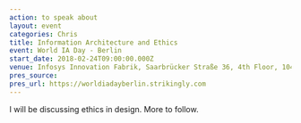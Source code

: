 ```yaml
---
action: to speak about
layout: event
categories: Chris
title: Information Architecture and Ethics
event: World IA Day - Berlin
start_date: 2018-02-24T09:00:00.000Z
venue: Infosys Innovation Fabrik, Saarbrücker Straße 36, 4th Floor, 10405 Berlin, Germany
pres_source:
pres_url: https://worldiadayberlin.strikingly.com
---
```


I will be discussing ethics in design. More to follow.
